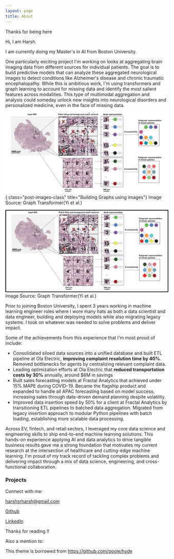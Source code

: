 ```yaml
---
layout: page
title: About
---
```



Thanks for being here


Hi, I am Harsh. 


I am currently doing my Master's in AI from Boston University. 


One particularly exciting project I'm working on looks at aggregating brain imaging data from different sources for individual patients. The goal is to build predictive models that can analyze these aggregated neurological images to detect conditions like Alzheimer's disease and chronic traumatic encephalopathy. While this is ambitious work, I'm using transformers and graph learning to account for missing data and identify the most salient features across modalities. This type of multimodal aggregation and analysis could someday unlock new insights into neurological disorders and personalized medicine, even in the face of missing data.

![Graph transformers](/assets/images/gtp_build_graph.png){:class="post-images-class" title="Building Graphs using images"}
Image Source: Graph Transformer(Yi et al.)


<img src="/assets/images/gtp_build_graph.png" alt="Building Graphs using images" style="border: 2px solid #000;">
Image Source: Graph Transformer(Yi et al.)


Prior to joining Boston University, I spent 3 years working in machine learning engineer roles where I wore many hats as both a data scientist and data engineer, building and deploying models while also migrating legacy systems. I took on whatever was needed to solve problems and deliver impact.


Some of the achievements from this experience that I'm most proud of include:

 * Consolidated siloed data sources into a unified database and built ETL pipeline at Ola Electric, <b>improving complaint resolution time by 40%</b>. Removed bottlenecks for agents by centralizing relevant complaint data.
 * Leading optimization efforts at Ola Electric that <b>reduced transportation costs by 30%</b> annually, around $6M in savings 
 * Built sales forecasting models at Fractal Analytics that achieved under 15% MAPE during COVID-19. Became the flagship product and expanded to handle all APAC forecasting based on model success, increasing sales through data-driven demand planning despite volatility. 
 * Improved data insertion speed by 50% for a client at Fractal Analytics by transitioning ETL pipelines to batched data aggregation. Migrated from legacy insertion approach to modular Python pipelines with batch loading, establishing more scalable data processing.


Across EV, fintech, and retail sectors, I leveraged my core data science and engineering skills to ship end-to-end machine learning solutions. This hands-on experience applying AI and data analytics to drive tangible business results gave me a strong foundation that motivates my current research at the intersection of healthcare and cutting-edge machine learning. I'm proud of my track record of tackling complex problems and delivering impact through a mix of data science, engineering, and cross-functional collaboration.

### Projects


Connect with me:


[harshsrharsh@gmail.com](mailto://harshsrharsh@gmail.com)

<a href="https://github.com/97harsh" target="_blank">Github</a>
<!-- [Github](https://github.com/97harsh) -->

<a href="https://www.linkedin.com/in/sharma-ai/" target="_blank">LinkedIn</a>


Thanks for reading !!

Also a mention to:

This theme is borrowed from https://github.com/poole/hyde 